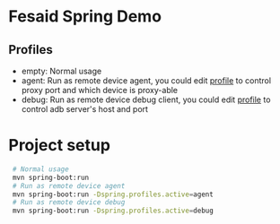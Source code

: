 # Fesaid Spring Demo

## Profiles

* empty: Normal usage
* agent: Run as remote device agent, you could edit [profile](./src/main/resources/application-agent.yml) to control proxy port and which device is proxy-able
* debug: Run as remote device debug client, you could edit [profile](./src/main/resources/application-debug.yml) to control adb server's host and port

# Project setup
```bash
 # Normal usage
 mvn spring-boot:run
 # Run as remote device agent
 mvn spring-boot:run -Dspring.profiles.active=agent
 # Run as remote device debug
 mvn spring-boot:run -Dspring.profiles.active=debug
```